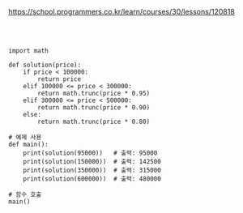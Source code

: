 https://school.programmers.co.kr/learn/courses/30/lessons/120818

<br>

</br>

```
import math

def solution(price):
    if price < 100000:
        return price
    elif 100000 <= price < 300000:
        return math.trunc(price * 0.95)
    elif 300000 <= price < 500000:
        return math.trunc(price * 0.90)
    else:
        return math.trunc(price * 0.80)

# 예제 사용
def main():
    print(solution(95000))   # 출력: 95000
    print(solution(150000))  # 출력: 142500
    print(solution(350000))  # 출력: 315000
    print(solution(600000))  # 출력: 480000

# 함수 호출
main()
```
